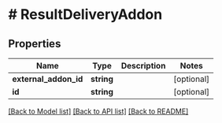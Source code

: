 # # ResultDeliveryAddon

## Properties

Name | Type | Description | Notes
------------ | ------------- | ------------- | -------------
**external_addon_id** | **string** |  | [optional]
**id** | **string** |  | [optional]

[[Back to Model list]](../../README.md#models) [[Back to API list]](../../README.md#endpoints) [[Back to README]](../../README.md)
